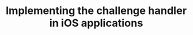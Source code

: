 ---
layout: tutorial
title: Implementing the challenge handler in iOS applications
breadcrumb_title: iOS applications
relevantTo: [ios]
---